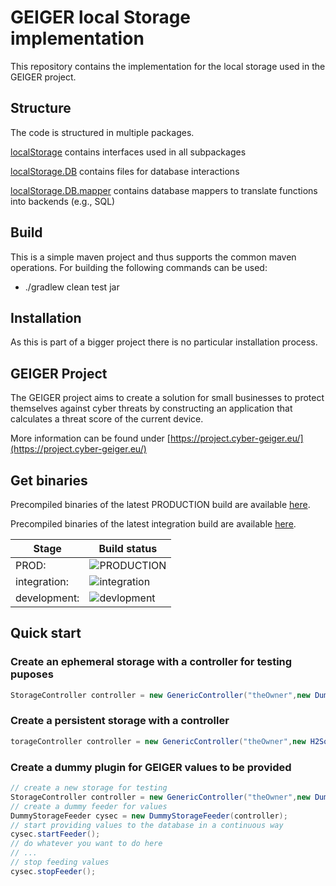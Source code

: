 # GEIGER local Storage implementation

This repository contains the implementation for the local storage used in the GEIGER project.

## Structure
The code is structured in multiple packages.

[localStorage](localstorage/src/main/java/ch/fhnw/geiger/localstorage) contains interfaces used in all subpackages

[localStorage.DB](localstorage/src/main/java/ch/fhnw/geiger/localstorage/db) contains files for database interactions

[localStorage.DB.mapper](localstorage/src/main/java/ch/fhnw/geiger/localstorage/db/mapper) contains database mappers to translate functions into backends (e.g., SQL)

## Build
This is a simple maven project and thus supports the common maven operations.
For building the following commands can be used:
- ./gradlew clean test jar

## Installation
As this is part of a bigger project there is no particular installation process.

## GEIGER Project
The GEIGER project aims to create a solution for small businesses to protect themselves against cyber threats by constructing an application that calculates a threat score of the current device.

More information can be found under [https://project.cyber-geiger.eu/](https://project.cyber-geiger.eu/)

## Get binaries
Precompiled binaries of the latest PRODUCTION build are available [here](https://project.cyber-geiger.eu/jenkins/job/localstorage/job/main/lastSuccessfulBuild/artifact/localstorage/build/libs/localstorage-0.0.2-SNAPSHOT.jar).

Precompiled binaries of the latest integration build are available [here](https://project.cyber-geiger.eu/jenkins/job/localstorage/job/integration/lastSuccessfulBuild/artifact/localstorage/build/libs/localstorage-0.0.2-SNAPSHOT.jar).

|Stage       | Build status                            |
|------------|-----------------------------------------|
|PROD:       | ![PRODUCTION](https://github.com/cyber-geiger/toolbox-storage/workflows/Java%20CI%20with%20Gradle/badge.svg?branch=main)|
|integration:| ![integration](https://github.com/cyber-geiger/toolbox-storage/workflows/Java%20CI%20with%20Gradle/badge.svg?branch=integration)|
|development:| ![devlopment](https://github.com/cyber-geiger/toolbox-storage/workflows/Java%20CI%20with%20Gradle/badge.svg?branch=development)|

## Quick start
### Create an ephemeral storage with a controller for testing puposes 
```Java
StorageController controller = new GenericController("theOwner",new DummyMapper());
```
### Create a persistent storage with a controller  
```Java
torageController controller = new GenericController("theOwner",new H2SqlMapper("jdbc:h2:./dbFileName;AUTO_SERVER=TRUE", "user", "Password"));
```

### Create a dummy plugin for GEIGER values to be provided
```Java
// create a new storage for testing
StorageController controller = new GenericController("theOwner",new DummyMapper());
// create a dummy feeder for values
DummyStorageFeeder cysec = new DummyStorageFeeder(controller);
// start providing values to the database in a continuous way
cysec.startFeeder();
// do whatever you want to do here
// ...
// stop feeding values
cysec.stopFeeder();
```


